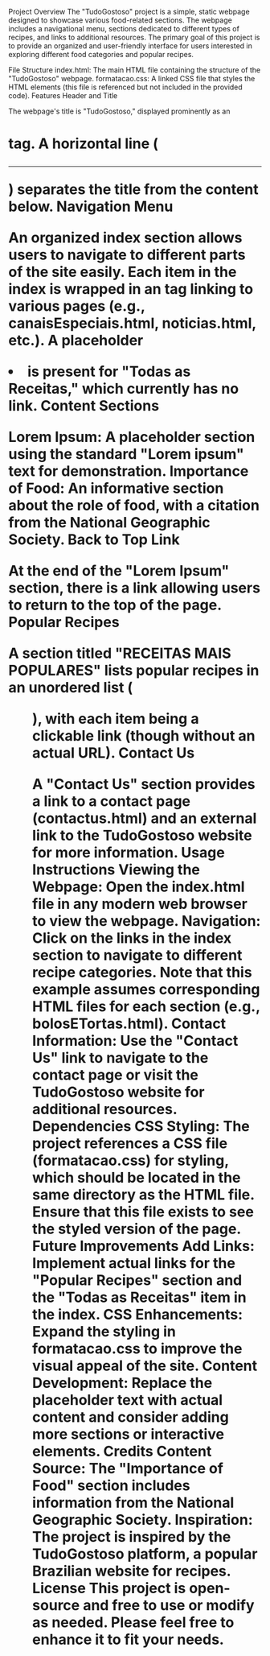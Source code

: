 Project Overview
The "TudoGostoso" project is a simple, static webpage designed to showcase various food-related sections. The webpage includes a navigational menu, sections dedicated to different types of recipes, and links to additional resources. The primary goal of this project is to provide an organized and user-friendly interface for users interested in exploring different food categories and popular recipes.

File Structure
index.html: The main HTML file containing the structure of the "TudoGostoso" webpage.
formatacao.css: A linked CSS file that styles the HTML elements (this file is referenced but not included in the provided code).
Features
Header and Title

The webpage's title is "TudoGostoso," displayed prominently as an <h1> tag.
A horizontal line (<hr>) separates the title from the content below.
Navigation Menu

An organized index section allows users to navigate to different parts of the site easily.
Each item in the index is wrapped in an <a> tag linking to various pages (e.g., canaisEspeciais.html, noticias.html, etc.).
A placeholder <li> is present for "Todas as Receitas," which currently has no link.
Content Sections

Lorem Ipsum: A placeholder section using the standard "Lorem ipsum" text for demonstration.
Importance of Food: An informative section about the role of food, with a citation from the National Geographic Society.
Back to Top Link

At the end of the "Lorem Ipsum" section, there is a link allowing users to return to the top of the page.
Popular Recipes

A section titled "RECEITAS MAIS POPULARES" lists popular recipes in an unordered list (<ul>), with each item being a clickable link (though without an actual URL).
Contact Us

A "Contact Us" section provides a link to a contact page (contactus.html) and an external link to the TudoGostoso website for more information.
Usage Instructions
Viewing the Webpage: Open the index.html file in any modern web browser to view the webpage.
Navigation: Click on the links in the index section to navigate to different recipe categories. Note that this example assumes corresponding HTML files for each section (e.g., bolosETortas.html).
Contact Information: Use the "Contact Us" link to navigate to the contact page or visit the TudoGostoso website for additional resources.
Dependencies
CSS Styling: The project references a CSS file (formatacao.css) for styling, which should be located in the same directory as the HTML file. Ensure that this file exists to see the styled version of the page.
Future Improvements
Add Links: Implement actual links for the "Popular Recipes" section and the "Todas as Receitas" item in the index.
CSS Enhancements: Expand the styling in formatacao.css to improve the visual appeal of the site.
Content Development: Replace the placeholder text with actual content and consider adding more sections or interactive elements.
Credits
Content Source: The "Importance of Food" section includes information from the National Geographic Society.
Inspiration: The project is inspired by the TudoGostoso platform, a popular Brazilian website for recipes.
License
This project is open-source and free to use or modify as needed. Please feel free to enhance it to fit your needs.

